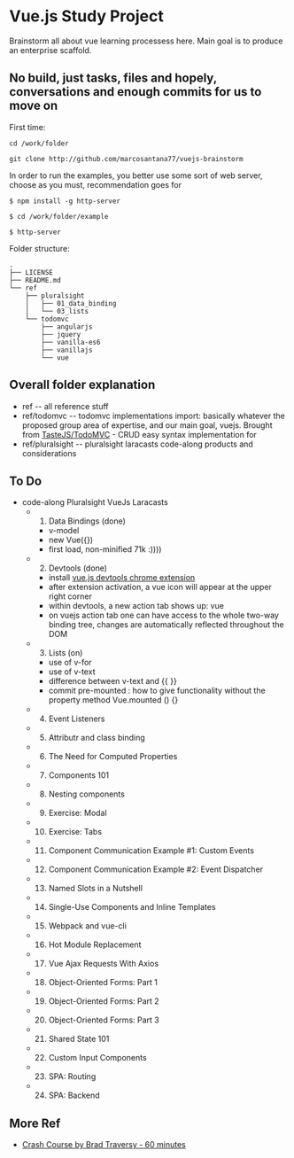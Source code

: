 # Vue.js Study Project

Brainstorm all about vue learning processess here. Main goal is to produce an enterprise scaffold. 



## No build, just tasks, files and hopely, conversations and enough commits for us to move on

First time:
```
cd /work/folder

git clone http://github.com/marcosantana77/vuejs-brainstorm

```

In order to run the examples, you better use some sort of web server, choose as you must, recommendation goes for 

```
$ npm install -g http-server

$ cd /work/folder/example

$ http-server 

```


Folder structure:
```
.
├── LICENSE
├── README.md
└── ref
    ├── pluralsight
    │   ├── 01_data_binding
    │   └── 03_lists
    └── todomvc
        ├── angularjs
        ├── jquery
        ├── vanilla-es6
        ├── vanillajs
        └── vue
```


## Overall folder explanation 

- ref -- all reference stuff
- ref/todomvc -- todomvc implementations import: basically whatever the proposed group area of expertise, and our main goal, vuejs. Brought from  [TasteJS/TodoMVC](https://github.com/tastejs/todomvc/tree/master/examples/) - CRUD easy syntax implementation for 
- ref/pluralsight -- pluralsight laracasts code-along products and considerations


## To Do

- code-along Pluralsight VueJs Laracasts
  - 01. Data Bindings (done)
    - v-model
    - new Vue({})
    - first load, non-minified 71k :))))

  - 2. Devtools (done)
    - install [vue.js devtools chrome extension](https://github.com/vuejs/vue-devtools)
    - after extension activation, a vue icon will appear at the upper right corner
    - within devtools, a new action tab shows up: vue
    - on vuejs action tab one can have access to the whole two-way binding tree, changes are automatically reflected throughout the DOM
  - 3. Lists (on)
    - use of v-for
    - use of v-text 
    - difference between v-text and {{ }}
    - commit pre-mounted : how to give functionality without the property method Vue.mounted () {}
  - 4. Event Listeners
  - 5. Attributr and class binding
  - 6. The Need for Computed Properties
  - 7. Components 101
  - 8. Nesting components
  - 9. Exercise: Modal
  - 10. Exercise: Tabs
  - 11. Component Communication Example #1: Custom Events
  - 12. Component Communication Example #2: Event Dispatcher
  - 13. Named Slots in a Nutshell
  - 14. Single-Use Components and Inline Templates
  - 15. Webpack and vue-cli
  - 16. Hot Module Replacement
  - 17. Vue Ajax Requests With Axios
  - 18. Object-Oriented Forms: Part 1
  - 19. Object-Oriented Forms: Part 2
  - 20. Object-Oriented Forms: Part 3
  - 21. Shared State 101
  - 22. Custom Input Components
  - 23. SPA: Routing
  - 24. SPA: Backend

## More Ref

  - [Crash Course by Brad Traversy - 60 minutes](https://www.youtube.com/watch?v=z6hQqgvGI4Y)
